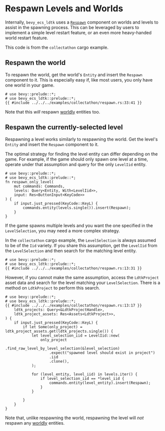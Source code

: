 # Respawn Levels and Worlds
Internally, `bevy_ecs_ldtk` uses a [`Respawn`](https://docs.rs/bevy_ecs_ldtk/0.11.0/bevy_ecs_ldtk/prelude/struct.Respawn.html) component on worlds and levels to assist in the spawning process. <!-- x-release-please-version -->
This can be leveraged by users to implement a simple level restart feature, or an even more heavy-handed world restart feature.

This code is from the `collectathon` cargo example.

## Respawn the world
To respawn the world, get the world's `Entity` and insert the `Respawn` component to it.
This is especially easy if, like most users, you only have one world in your game.
```rust,no_run
# use bevy::prelude::*;
# use bevy_ecs_ldtk::prelude::*;
{{ #include ../../../examples/collectathon/respawn.rs:33:41 }}
```

Note that this *will* respawn [worldly](../explanation/anatomy-of-the-world.html#worldly-entities) entities too.

## Respawn the currently-selected level
Respawning a level works similarly to respawning the world.
Get the level's `Entity` and insert the `Respawn` component to it.

The optimal strategy for finding the level entity can differ depending on the game.
For example, if the game should only spawn one level at a time, operate under that assumption and query for the only `LevelIid` entity.
```rust,no_run
# use bevy::prelude::*;
# use bevy_ecs_ldtk::prelude::*;
fn respawn_only_level(
    mut commands: Commands,
    levels: Query<Entity, With<LevelIid>>,
    input: Res<ButtonInput<KeyCode>>
) {
    if input.just_pressed(KeyCode::KeyL) {
        commands.entity(levels.single()).insert(Respawn);
    }
}
```

If the game spawns multiple levels and you want the one specified in the `LevelSelection`, you may need a more complex strategy.

In the `collectathon` cargo example, the `LevelSelection` is always assumed to be of the `Iid` variety.
If you share this assumption, get the `LevelIid` from the `LevelSelection` and then search for the matching level entity.
```rust,no_run
# use bevy::prelude::*;
# use bevy_ecs_ldtk::prelude::*;
{{ #include ../../../examples/collectathon/respawn.rs:13:31 }}
```

However, if you cannot make the same assumption, access the `LdtkProject` asset data and search for the level matching your `LevelSelection`.
There is a method on `LdtkProject` to perform this search.
```rust,no_run
# use bevy::prelude::*;
# use bevy_ecs_ldtk::prelude::*;
{{ #include ../../../examples/collectathon/respawn.rs:13:17 }}
    ldtk_projects: Query<&LdtkProjectHandle>,
    ldtk_project_assets: Res<Assets<LdtkProject>>,
) {
    if input.just_pressed(KeyCode::KeyL) {
        if let Some(only_project) = ldtk_project_assets.get(ldtk_projects.single()) {
            let level_selection_iid = LevelIid::new(
                only_project
                    .find_raw_level_by_level_selection(&level_selection)
                    .expect("spawned level should exist in project")
                    .iid
                    .clone(),
            );

            for (level_entity, level_iid) in levels.iter() {
                if level_selection_iid == *level_iid {
                    commands.entity(level_entity).insert(Respawn);
                }
            }

        }
    }
}
```

Note that, unlike respawning the world, respawning the level will *not* respawn any [worldly](../explanation/anatomy-of-the-world.html#worldly-entities) entities.
